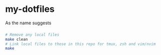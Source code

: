 # my-dotfiles
As the name suggests

###

```bash
# Remove any local files
make clean
# Link local files to those in this repo for tmux, zsh and vim/nvim
make
